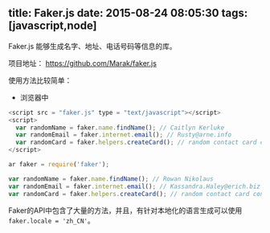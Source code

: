title: Faker.js
date: 2015-08-24 08:05:30
tags: [javascript,node]
---

Faker.js 能够生成名字、地址、电话号码等信息的库。
<!--more-->

项目地址： https://github.com/Marak/faker.js

使用方法比较简单：
* 浏览器中

```javascript
<script src = "faker.js" type = "text/javascript"></script>
<script>
  var randomName = faker.name.findName(); // Caitlyn Kerluke
  var randomEmail = faker.internet.email(); // Rusty@arne.info
  var randomCard = faker.helpers.createCard(); // random contact card containing many properties
</script>
```

```javascript
ar faker = require('faker');

var randomName = faker.name.findName(); // Rowan Nikolaus
var randomEmail = faker.internet.email(); // Kassandra.Haley@erich.biz
var randomCard = faker.helpers.createCard(); // random contact card containing many properties
```

Faker的API中包含了大量的方法，并且，有针对本地化的语言生成可以使用`faker.locale = 'zh_CN'`。
